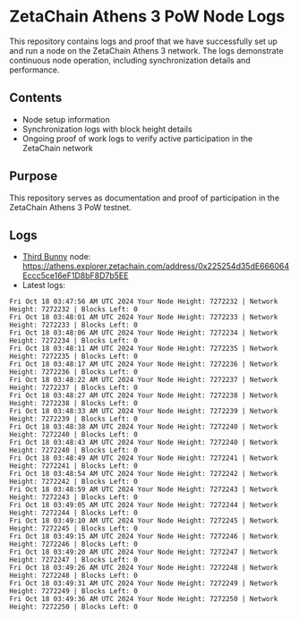 # ZetaChain Athens 3 PoW Node Logs
This repository contains logs and proof that we have successfully set up and run a node on the ZetaChain Athens 3 network. The logs demonstrate continuous node operation, including synchronization details and performance.

## Contents
- Node setup information
- Synchronization logs with block height details
- Ongoing proof of work logs to verify active participation in the ZetaChain network

## Purpose
This repository serves as documentation and proof of participation in the ZetaChain Athens 3 PoW testnet.

## Logs

- [Third Bunny](https://thirdbunny.xyz/) node: https://athens.explorer.zetachain.com/address/0x225254d35dE666064Eccc5ce16eF1D8bF8D7b5EE
- Latest logs:
```
Fri Oct 18 03:47:56 AM UTC 2024 Your Node Height: 7272232 | Network Height: 7272232 | Blocks Left: 0
Fri Oct 18 03:48:01 AM UTC 2024 Your Node Height: 7272233 | Network Height: 7272233 | Blocks Left: 0
Fri Oct 18 03:48:06 AM UTC 2024 Your Node Height: 7272234 | Network Height: 7272234 | Blocks Left: 0
Fri Oct 18 03:48:11 AM UTC 2024 Your Node Height: 7272235 | Network Height: 7272235 | Blocks Left: 0
Fri Oct 18 03:48:17 AM UTC 2024 Your Node Height: 7272236 | Network Height: 7272236 | Blocks Left: 0
Fri Oct 18 03:48:22 AM UTC 2024 Your Node Height: 7272237 | Network Height: 7272237 | Blocks Left: 0
Fri Oct 18 03:48:27 AM UTC 2024 Your Node Height: 7272238 | Network Height: 7272238 | Blocks Left: 0
Fri Oct 18 03:48:33 AM UTC 2024 Your Node Height: 7272239 | Network Height: 7272239 | Blocks Left: 0
Fri Oct 18 03:48:38 AM UTC 2024 Your Node Height: 7272240 | Network Height: 7272240 | Blocks Left: 0
Fri Oct 18 03:48:43 AM UTC 2024 Your Node Height: 7272240 | Network Height: 7272240 | Blocks Left: 0
Fri Oct 18 03:48:49 AM UTC 2024 Your Node Height: 7272241 | Network Height: 7272241 | Blocks Left: 0
Fri Oct 18 03:48:54 AM UTC 2024 Your Node Height: 7272242 | Network Height: 7272242 | Blocks Left: 0
Fri Oct 18 03:48:59 AM UTC 2024 Your Node Height: 7272243 | Network Height: 7272243 | Blocks Left: 0
Fri Oct 18 03:49:05 AM UTC 2024 Your Node Height: 7272244 | Network Height: 7272244 | Blocks Left: 0
Fri Oct 18 03:49:10 AM UTC 2024 Your Node Height: 7272245 | Network Height: 7272245 | Blocks Left: 0
Fri Oct 18 03:49:15 AM UTC 2024 Your Node Height: 7272246 | Network Height: 7272246 | Blocks Left: 0
Fri Oct 18 03:49:20 AM UTC 2024 Your Node Height: 7272247 | Network Height: 7272247 | Blocks Left: 0
Fri Oct 18 03:49:26 AM UTC 2024 Your Node Height: 7272248 | Network Height: 7272248 | Blocks Left: 0
Fri Oct 18 03:49:31 AM UTC 2024 Your Node Height: 7272249 | Network Height: 7272249 | Blocks Left: 0
Fri Oct 18 03:49:36 AM UTC 2024 Your Node Height: 7272250 | Network Height: 7272250 | Blocks Left: 0
```
